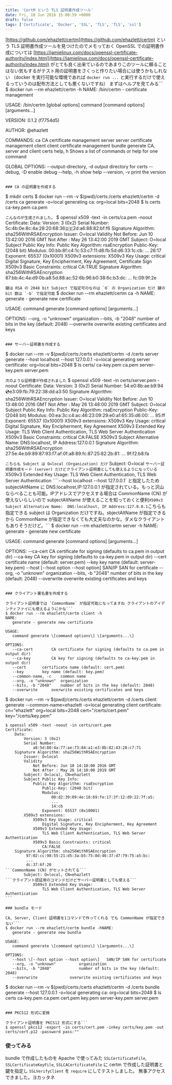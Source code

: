 ```yaml
---
title: 'CertM という TLS 証明書作成ツール'
date: Fri, 10 Jun 2016 15:00:59 +0000
draft: false
tags: ['Certificate', 'Docker', 'SSL', 'TLS', 'TLS', 'ssl']
---
```


[https://github.com/ehazlett/certm](https://github.com/ehazlett/certm) という TLS 証明書作成ツールを見つけたのでメモっておく OpenSSL での証明書作成については [https://jamielinux.com/docs/openssl-certificate-authority/index.html](https://jamielinux.com/docs/openssl-certificate-authority/index.html) がとても良く出来ているのであまりこのツールに頼ることはない気もするがテスト用の証明書をさくっと作りたい場合には使うかもしれない （docker を実行可能な環境であれば `docker run ...` と実行するだけで使えるっていうのは配布方法としても悪くないですね） まずはヘルプを見てみる```
$ docker run --rm ehazlett/certm -h
NAME:
   /bin/certm - certificate management

USAGE:
   /bin/certm \[global options\] command \[command options\] \[arguments...\]

VERSION:
   0.1.2 (f7754d5)

AUTHOR:
  @ehazlett

COMMANDS:
   ca		CA certificate management
   server	server certificate management
   client	client certificate management
   bundle	generate CA, server and client certs
   help, h	Shows a list of commands or help for one command
   
GLOBAL OPTIONS:
   --output-directory, -d 	output directory for certs
   --debug, -D			enable debug
   --help, -h			show help
   --version, -v		print the version
```

### CA の証明書を作成する

```
$ mkdir certs
$ docker run --rm -v $(pwd)/certs:/certs ehazlett/certm -d /certs ca generate -o=local
generating ca: org=local bits=2048
$ ls certs
ca-key.pem  ca.pem

```こんなのが生成されました。```
$ openssl x509 -text -in certs/ca.pem -noout
Certificate:
    Data:
        Version: 3 (0x2)
        Serial Number:
            5c:4b:0e:8c:4a:28:20:68:36:de:2d:a6:88:82:bf:f6
    Signature Algorithm: sha256WithRSAEncryption
        Issuer: O=local
        Validity
            Not Before: Jun 10 13:42:00 2016 GMT
            Not After : May 26 13:42:00 2019 GMT
        Subject: O=local
        Subject Public Key Info:
            Public Key Algorithm: rsaEncryption
                Public-Key: (2048 bit)
                Modulus:
                    00:bb:8f:c4:1c:53:c7:11:d8:fb:5d:d6:33:1c:cb:
                    ...
                    26:17
                Exponent: 65537 (0x10001)
        X509v3 extensions:
            X509v3 Key Usage: critical
                Digital Signature, Key Encipherment, Key Agreement, Certificate Sign
            X509v3 Basic Constraints: critical
                CA:TRUE
    Signature Algorithm: sha256WithRSAEncryption
         87:bb:4c:4a:d9:0b:a8:5d:88:ac:52:6b:96:b0:38:6c:b3:dc:
         ...
         fc:09:9f:2e

```鍵は RSA の 2048 bit Subject で指定可のなのは `O` の Organization だけ 鍵の bit 数は `-b` で指定可能```
$ docker run --rm ehazlett/certm ca -h
NAME:
   generate - generate new certificate

USAGE:
   command generate \[command options\] \[arguments...\]

OPTIONS:
   --org, -o "unknown"	organization
   --bits, -b "2048"	number of bits in the key (default: 2048)
   --overwrite		overwrite existing certificates and keys
```

### サーバー証明書を作成する

```
$ docker run --rm -v $(pwd)/certs:/certs ehazlett/certm -d /certs server generate --host localhost --host 127.0.0.1 -o=local
generating server certificate: org=local bits=2048
$ ls certs/
ca-key.pem  ca.pem  server-key.pem  server.pem

```次のような証明書が作成されました```
$ openssl x509 -text -in certs/server.pem -noout
Certificate:
    Data:
        Version: 3 (0x2)
        Serial Number:
            54:e0:8b:ae:b9:94:cd:e3:09:fb:79:22:38:dd:a3:50
    Signature Algorithm: sha256WithRSAEncryption
        Issuer: O=local
        Validity
            Not Before: Jun 10 13:48:00 2016 GMT
            Not After : May 26 13:48:00 2019 GMT
        Subject: O=local
        Subject Public Key Info:
            Public Key Algorithm: rsaEncryption
                Public-Key: (2048 bit)
                Modulus:
                    00:ea:3c:c4:ac:46:23:09:29:e0:a1:65:35:d6:00:
                    ...
                    85:ff
                Exponent: 65537 (0x10001)
        X509v3 extensions:
            X509v3 Key Usage: critical
                Digital Signature, Key Encipherment, Key Agreement
            X509v3 Extended Key Usage: 
                TLS Web Client Authentication, TLS Web Server Authentication
            X509v3 Basic Constraints: critical
                CA:FALSE
            X509v3 Subject Alternative Name: 
                DNS:localhost, IP Address:127.0.0.1
    Signature Algorithm: sha256WithRSAEncryption
         27:5e:4e:b9:89:87:93:f7:af:0f:a8:89:fc:87:25:82:2b:81:
         ...
         9f:f2:b8:fa

```こちらも Subject は O=local (Organization) だけ```
        Subject: O=local
```サーバー証明書作成モード (server) だけどクライアント証明書としても使えるようになっている```
            X509v3 Extended Key Usage: 
                TLS Web Client Authentication, TLS Web Server Authentication
````--host localhost --host 127.0.0.1` と指定したため subjectAltName に DNS:localhost,IP:127.0.0.1 が指定されている。もっと沢山ならべることも可能。IPアドレスでアクセスする場合は CommonName (CN) が使えないらしいので subjectAltName が使えることを知っておくと便利```
            X509v3 Subject Alternative Name: 
                DNS:localhost, IP Address:127.0.0.1
```こちらも指定できる subject は Organization だけですね。sbjectAltName が指定できるから CommonName が指定できなくても大丈夫なのかな。ダメなクライアントもありそうだけど。```
$ docker run --rm ehazlett/certm server -h
NAME:
   generate - generate new certificate

USAGE:
   command generate \[command options\] \[arguments...\]

OPTIONS:
   --ca-cert 				CA certificate for signing (defaults to ca.pem in output dir)
   --ca-key 				CA key for signing (defaults to ca-key.pem in output dir)
   --cert 				certificate name (default: server.pem)
   --key 				key name (default: server-key.pem)
   --host \[--host option --host option\]	SAN/IP SAN for certificate
   --org, -o "unknown"			organization
   --bits, -b "2048"			number of bits in the key (default: 2048)
   --overwrite				overwrite existing certificates and keys
```

### クライアント署名書を作成する

クライアント証明書では `CommonName` が指定可能になってますね クライアントのアイデンティファイにも使えるようにかな```
$ docker run --rm ehazlett/certm client -h
NAME:
   generate - generate new certificate

USAGE:
   command generate \[command options\] \[arguments...\]

OPTIONS:
   --ca-cert 		CA certificate for signing (defaults to ca.pem in output dir)
   --ca-key 		CA key for signing (defaults to ca-key.pem in output dir)
   --cert 		certificate name (default: cert.pem)
   --key 		key name (default: key.pem)
   --common-name, -c 	common name
   --org, -o "unknown"	organization
   --bits, -b "2048"	number of bits in the key (default: 2048)
   --overwrite		overwrite existing certificates and keys
``````
$ docker run --rm -v $(pwd)/certs:/certs ehazlett/certm -d /certs client generate --common-name=ehazlett -o=local
generating client certificate: cn="ehazlett" org=local bits=2048 cert="/certs/cert.pem" key="/certs/key.pem"
``````
$ openssl x509 -text -noout -in certs/cert.pem
Certificate:
    Data:
        Version: 3 (0x2)
        Serial Number:
            a8:5d:80:4a:77:ae:73:84:a1:e3:8b:82:43:28:c7:71
    Signature Algorithm: sha256WithRSAEncryption
        Issuer: O=local
        Validity
            Not Before: Jun 10 14:10:00 2016 GMT
            Not After : May 26 14:10:00 2019 GMT
        Subject: O=local, CN=ehazlett
        Subject Public Key Info:
            Public Key Algorithm: rsaEncryption
                Public-Key: (2048 bit)
                Modulus:
                    00:d2:39:09:4e:18:69:fe:17:3f:12:d9:22:7f:a5:
                    ...
                    14:cb
                Exponent: 65537 (0x10001)
        X509v3 extensions:
            X509v3 Key Usage: critical
                Digital Signature, Key Encipherment, Key Agreement
            X509v3 Extended Key Usage: 
                TLS Web Client Authentication, TLS Web Server Authentication
            X509v3 Basic Constraints: critical
                CA:FALSE
    Signature Algorithm: sha256WithRSAEncryption
         97:02:cc:98:55:21:d5:3a:b5:75:8d:46:37:d7:79:75:a5:bc:
         ...
         dc:37:6f:20
```CommonName (CN) がセットされてる```
        Subject: O=local, CN=ehazlett
```クライアント認証用のコマンドだけどサーバー証明書としても使える```
            X509v3 Extended Key Usage: 
                TLS Web Client Authentication, TLS Web Server Authentication
```

### bundle モード

CA, Server, Client 証明書を1コマンドで作ってくれる でも CommonName が指定できない```
$ docker run --rm ehazlett/certm bundle -hNAME:
   generate - generate new bundle

USAGE:
   command generate \[command options\] \[arguments...\]

OPTIONS:
   --host \[--host option --host option\]	SAN/IP SAN for certificate
   --org, -o "unknown"			organization
   --bits, -b "2048"			number of bits in the key (default: 2048)
   --overwrite				overwrite existing certificates and keys
``````
$ docker run --rm -v $(pwd)/certs:/certs ehazlett/certm -d /certs bundle generate --host 127.0.0.1 -o=local
generating ca: org=local bits=2048
$ ls certs
ca-key.pem  ca.pem  cert.pem  key.pem  server-key.pem  server.pem
```

### PKCS12 形式に変換

クライアント証明書を PKCS12 形式にする```
$ openssl pkcs12 -export -in certs/cert.pem -inkey certs/key.pem -out certs/cert.p12 -password pass:""
```

### 使ってみる

bundle で作成したものを Apache で使ってみた `SSLCertificateFile`, `SSLCertificateKeyFile`, `SSLCACertificateFile` に certm で作成した証明書と鍵を指定し `SSLVerifyClient` を `require` にしてテストしました。 無事アクセスできました。ヨカッタネ